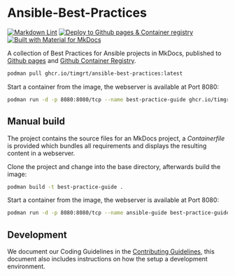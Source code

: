 # Ansible-Best-Practices

[![Markdown Lint](https://github.com/TimGrt/Ansible-Best-Practices/actions/workflows/ci.yml/badge.svg)](https://github.com/TimGrt/Ansible-Best-Practices/actions/workflows/ci.yml) [![Deploy to Github pages & Container registry](https://github.com/TimGrt/Ansible-Best-Practices/actions/workflows/cd.yml/badge.svg)](https://github.com/TimGrt/Ansible-Best-Practices/actions/workflows/cd.yml) [![Built with Material for MkDocs](https://img.shields.io/badge/Material_for_MkDocs-526CFE?logo=MaterialForMkDocs&logoColor=white)](https://squidfunk.github.io/mkdocs-material/)

A collection of Best Practices for Ansible projects in MkDocs, published to [Github pages](https://timgrt.github.io/Ansible-Best-Practices) and [Github Container Registry](https://github.com/TimGrt/Ansible-Best-Practices/pkgs/container/ansible-best-practices).  

```bash
podman pull ghcr.io/timgrt/ansible-best-practices:latest
```

Start a container from the image, the webserver is available at Port 8080:

```bash
podman run -d -p 8080:8080/tcp --name best-practice-guide ghcr.io/timgrt/ansible-best-practices:latest
```

## Manual build

The project contains the source files for an MkDocs project, a *Containerfile* is provided which bundles all requirements and displays the resulting content in a webserver.

Clone the project and change into the base directory, afterwards build the image:

```bash
podman build -t best-practice-guide .
```

Start a container from the image, the webserver is available at Port 8080:

```bash
podman run -d -p 8080:8080/tcp --name ansible-guide best-practice-guide
```

## Development

We document our Coding Guidelines in the [Contributing Guidelines](https://github.com/TimGrt/Ansible-Best-Practices/blob/main/.github/CONTRIBUTING.md), this document also includes instructions on how the setup a development environment.
